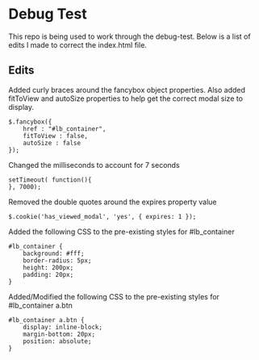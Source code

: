 # Debug Test

This repo is being used to work through the debug-test. Below is a list of edits I made to correct the index.html file.

## Edits

Added curly braces around the fancybox object properties. Also added fitToView and autoSize properties to help get the correct modal size to display.

```
$.fancybox({
	href : "#lb_container",
	fitToView : false,
	autoSize : false
});
```
Changed the milliseconds to account for 7 seconds

```
setTimeout( function(){
}, 7000);
```
Removed the double quotes around the expires property value

```
$.cookie('has_viewed_modal', 'yes', { expires: 1 });
```
Added the following CSS to the pre-existing styles for #lb_container

```
#lb_container {
	background: #fff; 
	border-radius: 5px; 
	height: 200px;
	padding: 20px;
}
```
Added/Modified the following CSS to the pre-existing styles for #lb_container a.btn

```
#lb_container a.btn {
	display: inline-block;
	margin-bottom: 20px;
	position: absolute;
}
```